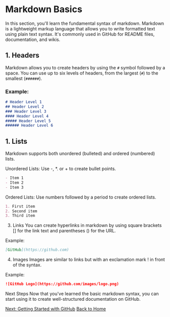 # Markdown Basics

In this section, you'll learn the fundamental syntax of markdown. Markdown is a lightweight markup language that allows you to write formatted text using plain text syntax. It's commonly used in GitHub for README files, documentation, and wikis.

## 1. Headers

Markdown allows you to create headers by using the `#` symbol followed by a space. You can use up to six levels of headers, from the largest (`#`) to the smallest (`######`).

### Example:
```markdown
# Header Level 1
## Header Level 2
### Header Level 3
#### Header Level 4
##### Header Level 5
###### Header Level 6
```

## 1. Lists

Markdown supports both unordered (bulleted) and ordered (numbered) lists.

Unordered Lists: 
Use -, *. or + to create bullet points. 

```markdown
- Item 1
- Item 2
- Item 3
```
Ordered Lists: 
Use numbers followed by a period to create ordered lists. 

```markdown
1. First item
2. Second item
3. Third item
```

3. Links
You can create hyperlinks in markdown by using square brackets [] for the link text and parentheses () for the URL.

Example: 
```markdown
[GitHub](https://github.com)
```

4. Images
Images are similar to links but with an exclamation mark ! in front of the syntax.

Example: 
```markdown
![GitHub Logo](https://github.com/images/logo.png)
```
Next Steps
Now that you've learned the basic markdown syntax, you can start using it to create well-structured documentation on GitHub.

[Next: Getting Started with GitHub](github.md)
[Back to Home](README.md)

